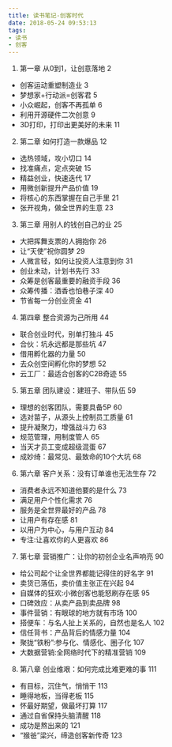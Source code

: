 ```yaml
---
title: 读书笔记-创客时代
date: 2018-05-24 09:53:13
tags:
- 读书
- 创客
---
```


1. 第一章 从0到1，让创意落地 2
- 创客运动重塑制造业 3
- 梦想家+行动派=创客君 5
- 小众崛起，创客不再孤单 6
- 利用开源硬件二次创意 9
- 3D打印，打印出更美好的未来 11

2. 第二章 如何打造一款爆品 12
- 选热领域，攻小切口 14
- 找准痛点，定点突破 15
- 精益创业，快速迭代 17
- 用微创新提升产品价值 19
- 将核心的东西掌握在自己手里 21
- 张开视角，做全世界的生意 23

3. 第三章 用别人的钱创自己的业 25
- 大把挥舞支票的人拥抱你 26
- 让“天使”祝你圆梦 29
- 人微言轻，如何让投资人注意到你 31
- 创业未动，计划书先行 33
- 众筹是创客最重要的融资手段 36
- 众筹传播：酒香也怕巷子深 40
- 节省每一分创业资金 41

4. 第四章 整合资源为己所用 44
- 联合创业时代，别单打独斗 45
- 合伙：坑永远都是那些坑 47
- 借用孵化器的力量 50
- 去众创空间孵化你的梦想 52
- 云工厂：最适合创客的C2B奇迹 55

5. 第五章 团队建设：建班子、带队伍 59
- 理想的创客团队，需要具备5P 60
- 选对苗子，从源头上控制员工质量 61
- 提升凝聚力，增强战斗力 63
- 规范管理，用制度管人 65
- 当天才员工变成超级混蛋 67
- 成妙绮：最常见、最致命的10个大坑 68

6. 第六章 客户关系：没有订单谁也无法生存 72
- 消费者永远不知道他要的是什么 73
- 满足用户个性化需求 76
- 服务是全世界最好的产品 78
- 让用户有存在感 81
- 以用户为中心，与用户互动 84
- 专注:让喜欢你的人更喜欢 86

7. 第七章 营销推广：让你的初创企业名声响亮 90
- 给公司起个让全世界都能记得住的好名字 91
- 卖货已落伍，卖价值主张正在兴起 94
- 自媒体的狂欢:小微创客也能怒刷存在感 95
- 口碑效应：从卖产品到卖品牌 98
- 事件营销：有眼球的地方就有市场 100
- 搭便车：与名人扯上关系的，自然也是名人 102
- 信任背书：产品背后的情感力量 104
- 聚拢“铁粉”:参与化、情感化、圈子化 107
- 大数据营销:全网络时代下的精准营销 109

8. 第八章 创业维艰：如何完成比难更难的事 111
- 有目标，沉住气，悄悄干 113
- 睡得地板，当得老板 115
- 怀最好期望，做最坏打算 117
- 通过自省保持头脑清醒 118
- 成功是熬出来的 121
- “猴爸”梁兴，缔造创客新传奇 123

